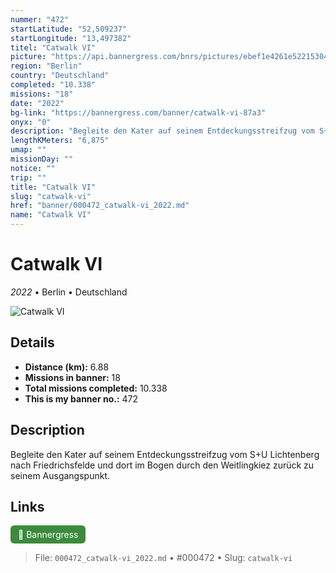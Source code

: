 ```yaml
---
nummer: "472"
startLatitude: "52,509237"
startLongitude: "13,497382"
titel: "Catwalk VI"
picture: "https://api.bannergress.com/bnrs/pictures/ebef1e4261e522153046197792e0ba05"
region: "Berlin"
country: "Deutschland"
completed: "10.338"
missions: "18"
date: "2022"
bg-link: "https://bannergress.com/banner/catwalk-vi-87a3"
onyx: "0"
description: "Begleite den Kater auf seinem Entdeckungsstreifzug vom S+U Lichtenberg nach Friedrichsfelde und dort im Bogen durch den Weitlingkiez zurück zu seinem Ausgangspunkt."
lengthKMeters: "6,875"
umap: ""
missionDay: ""
notice: ""
trip: ""
title: "Catwalk VI"
slug: "catwalk-vi"
href: "banner/000472_catwalk-vi_2022.md"
name: "Catwalk VI"
---
```

# Catwalk VI

*2022* • Berlin • Deutschland

![Catwalk VI](https://api.bannergress.com/bnrs/pictures/ebef1e4261e522153046197792e0ba05)



## Details
- **Distance (km):** 6.88
- **Missions in banner:** 18
- **Total missions completed:** 10.338
- **This is my banner no.:** 472



## Description
Begleite den Kater auf seinem Entdeckungsstreifzug vom S+U Lichtenberg nach Friedrichsfelde und dort im Bogen durch den Weitlingkiez zurück zu seinem Ausgangspunkt.



## Links
<a href="https://bannergress.com/banner/catwalk-vi-87a3" target="_blank" style="display:inline-block;margin-right:8px;padding:6px 12px;background:#3c8b3c;color:#fff;text-decoration:none;border-radius:6px;">🔗 Bannergress</a>



> File: `000472_catwalk-vi_2022.md`
> • #000472
> • Slug: `catwalk-vi`
